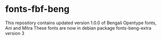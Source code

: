 # fonts-fbf-beng
This repository contains updated version 1.0.0 of Bengali Opentype fonts,  Ani and Mitra 
These fonts are now in debian package fonts-beng-extra version 3
